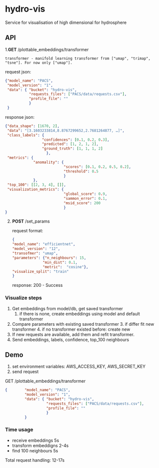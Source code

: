 # hydro-vis
Service for visualisation of high dimensional for hydrosphere

## API

1.**GET** /plottable_embeddings/transformer

    transformer - manifold learning transformer from ["umap", "trimap", "tsne"]. For now only ["umap"].
  
   request json:   
```json
{"model_name": "PACS",
 "model_version": "1",
 "data": { "bucket": "hydro-vis",
           "requests_files": ["PACS/data/requests.csv"],
           "profile_file": ""
           }
 }
```
    
   response json:
```json
{"data_shape": [1670, 2],
 "data": "[3.1603233814,8.8767299652,2.7681264877, …]",
 "class_labels": {
                 "confidences": [0.1, 0.2, 0.3],
                 "predicted": [1, 2, 1, 2],
                 "ground_truth": [1, 1, 1, 2]
                   },
 "metrics": {
             "anomality": {
                           "scores": [0.1, 0.2, 0.5, 0.2],
                           "threshold": 0.5
                           }
             },
 "top_100": [[2, 3, 4], []],  
 "visualization_metrics": {
                           "global_score": 0.9,
                           "sammon_error": 0.1,
                           "msid_score": 200
                           }
}
```
    
2. **POST** /set_params
  
    request format:
    ```json
   {
   "model_name": "efficientnet",
   "model_version": "12",
   "transofmer": "umap",
   "parameters": {"n_neighbours": 15,
                  "min_dist": 0.1,
                  "metric":  "cosine"},
   "visualize_split": "train"
    }
    ```
    response:
    200 - Success
    

### Visualize steps
1. Get embeddings from model/db, get saved transformer
    1. if there is none, create embeddings using model and default transformer
2. Compare parameters with existing saved transformer
    3. if differ fit new transformer
    4. if no transformer existed before: create new
3. If new requests are available, add them and refit transformer.
4. Send embeddings, labels, confidence, top_100 neighbours


## Demo
1. set environment variables: AWS_ACCESS_KEY, AWS_SECRET_KEY
2. send request 

GET /plottable_embeddings/transformer 

```json
{        "model_name": "PACS",
         "model_version": "1",
         "data": { "bucket": "hydro-vis",
                   "requests_files": ["PACS/data/requests.csv"],
                   "profile_file": ""
                   }
         }
```

### Time usage

- receive embeddings 5s
- transform embeddigns 2-4s
- find 100 neighbours 5s

Total request handling: 12-17s